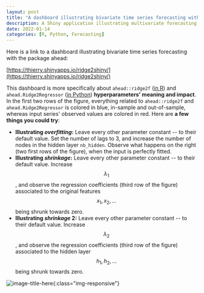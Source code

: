 ```yaml
---
layout: post
title: "A dashboard illustrating bivariate time series forecasting with `ahead`"
description: A Shiny application illustrating multivariate forecasting with ahead::ridge2f (in R) and ahead.Ridge2Regressor (in Python)
date: 2022-01-14
categories: [R, Python, Forecasting]
---
```


Here is a link to a dashboard illustrating bivariate time series forecasting with the package ahead:

[https://thierry.shinyapps.io/ridge2shiny/](https://thierry.shinyapps.io/ridge2shiny/)

This dashboard is more specifically about `ahead::ridge2f` ([in R](https://github.com/Techtonique/ahead)) and `ahead.Ridge2Regressor` ([in Python](https://github.com/Techtonique/ahead_python)) **hyperparameters' meaning and impact**. In the first two rows of the figure, everything related to `ahead::ridge2f` and `ahead.Ridge2Regressor` is colored in blue, in-sample and out-of-sample, whereas input series' observed values are colored in red. Here are **a few things you could try**: 

- **Illustrating _overfitting_:** Leave every other parameter constant -- to their default value. Set the number of lags to 3, and increase the number of nodes in the hidden layer `nb_hidden`. Observe what happens on the right (two first rows of the figure), when the input is perfectly fitted.
- **Illustrating _shrinkage_:** Leave every other parameter constant -- to their default value. Increase $$\lambda_1$$, and observe the regression coefficients (third row of the figure) associated to the original features $$x_1, x_2, \ldots$$ being shrunk towards zero.
- **Illustrating _shrinkage_ 2:** Leave every other parameter constant -- to their default value. Increase $$\lambda_2$$, and observe the regression coefficients (third row of the figure) associated to the hidden layer $$h_1, h_2, \ldots$$ being shrunk towards zero.  

![image-title-here]({{base}}/images/2022-01-14/2022-01-14-image1.png){:class="img-responsive"}



